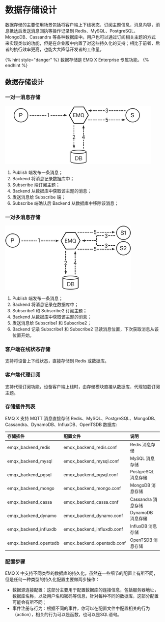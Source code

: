 # 数据存储设计

数据存储的主要使用场景包括将客户端上下线状态，订阅主题信息，消息内容，消息抵达后发送消息回执等操作记录到 Redis、MySQL、PostgreSQL、MongoDB、Cassandra 等各种数据库中。用户也可以通过订阅相关主题的方式来实现类似的功能，但是在企业版中内置了对这些持久化的支持；相比于前者，后者的执行效率更高，也能大大降低开发者的工作量。

 {% hint style="danger" %} 数据存储是 EMQ X Enterprise 专属功能。 {% endhint %}

## 数据存储设计

### 一对一消息存储

![image](../.gitbook/assets/backends_1.png)

1. Publish 端发布一条消息；
2. Backend 将消息记录数据库中；
3. Subscribe 端订阅主题；
4. Backend 从数据库中获取该主题的消息；
5. 发送消息给 Subscribe 端；
6. Subscribe 端确认后 Backend 从数据库中移除该消息；

### 一对多消息存储

![image](../.gitbook/assets/backends_2.png)

1. Publish 端发布一条消息；
2. Backend 将消息记录在数据库中；
3. Subscribe1 和 Subscribe2 订阅主题；
4. Backend 从数据库中获取该主题的消息；
5. 发送消息给 Subscribe1 和 Subscribe2；
6. Backend 记录 Subscribe1 和 Subscribe2 已读消息位置，下次获取消息从该位置开始。

### 客户端在线状态存储

支持将设备上下线状态，直接存储到 Redis 或数据库。

### 客户端代理订阅

支持代理订阅功能，设备客户端上线时，由存储模块直接从数据库，代理加载订阅主题。

### 存储插件列表

EMQ X 支持 MQTT 消息直接存储 Redis、MySQL、PostgreSQL、MongoDB、Cassandra、DynamoDB、InfluxDB、OpenTSDB 数据库:

| 存储插件 | 配置文件 | 说明 |
| :--- | :--- | :--- |
| emqx\_backend\_redis | emqx\_backend\_redis.conf | Redis 消息存储 |
| emqx\_backend\_mysql | emqx\_backend\_mysql.conf | MySQL 消息存储 |
| emqx\_backend\_pgsql | emqx\_backend\_pgsql.conf | PostgreSQL 消息存储 |
| emqx\_backend\_mongo | emqx\_backend\_mongo.conf | MongoDB 消息存储 |
| emqx\_backend\_cassa | emqx\_backend\_cassa.conf | Cassandra 消息存储 |
| emqx\_backend\_dynamo | emqx\_backend\_dynamo.conf | DynamoDB 消息存储 |
| emqx\_backend\_influxdb | emqx\_backend\_influxdb.conf | InfluxDB 消息存储 |
| emqx\_backend\_opentsdb | emqx\_backend\_opentsdb.conf | OpenTSDB 消息存储 |

### 配置步骤

EMQ X 中支持不同类型的数据库的持久化，虽然在一些细节的配置上有所不同，但是任何一种类型的持久化配置主要做两步操作：

* 数据源连接配置：这部分主要用于配置数据库的连接信息，包括服务器地址，数据库名称，以及用户名和密码等信息，针对每种不同的数据库，这部分配置可能会有所不同；
* 事件注册与行为：根据不同的事件，你可以在配置文件中配置相关的行为（action），相关的行为可以是函数，也可以是SQL语句。

